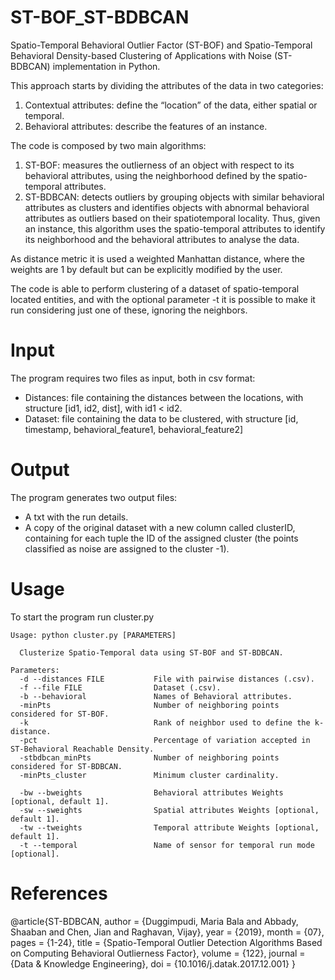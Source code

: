 # ST-BOF_ST-BDBCAN
Spatio-Temporal Behavioral Outlier Factor (ST-BOF) and Spatio-Temporal Behavioral Density-based Clustering of Applications with Noise (ST-BDBCAN) implementation in Python.

This approach starts by dividing the attributes of the data in two categories: 

1. Contextual attributes: define the “location” of the data, either spatial or temporal.
2. Behavioral attributes: describe the features of an instance.

The code is composed by two main algorithms: 

1. ST-BOF: measures the outlierness of an object with respect to its behavioral attributes, using the neighborhood defined by the spatio-temporal attributes.
2. ST-BDBCAN: detects outliers by grouping objects with similar behavioral attributes as clusters and identifies objects with abnormal behavioral attributes as outliers based on their spatiotemporal locality. Thus, given an instance, this algorithm uses the spatio-temporal attributes to identify its neighborhood and the behavioral attributes to analyse the data.

As distance metric it is used a weighted Manhattan distance, where the weights are 1 by default but can be explicitly modified by the user.

The code is able to perform clustering of a dataset of spatio-temporal located entities, and with the optional parameter -t it is possible to make it run considering just one of these, ignoring the neighbors.

# Input

The program requires two files as input, both in csv format:

- Distances: file containing the distances between the locations, with structure [id1, id2, dist], with id1 < id2.
- Dataset: file containing the data to be clustered, with structure [id, timestamp, behavioral_feature1, behavioral_feature2]

# Output

The program generates two output files:

- A txt with the run details.
- A copy of the original dataset with a new column called clusterID, containing for each tuple the ID of the assigned cluster (the points classified as noise are assigned to the cluster -1).

# Usage

To start the program run cluster.py

```
Usage: python cluster.py [PARAMETERS]

  Clusterize Spatio-Temporal data using ST-BOF and ST-BDBCAN. 

Parameters:
  -d --distances FILE  			File with pairwise distances (.csv).
  -f --file FILE              	Dataset (.csv).
  -b --behavioral             	Names of Behavioral attributes.
  -minPts               	  	Number of neighboring points considered for ST-BOF.
  -k            			  	Rank of neighbor used to define the k-distance.
  -pct              			Percentage of variation accepted in ST-Behavioral Reachable Density.
  -stbdbcan_minPts             	Number of neighboring points considered for ST-BDBCAN.
  -minPts_cluster               Minimum cluster cardinality.

  -bw --bweights              	Behavioral attributes Weights [optional, default 1].
  -sw --sweights             	Spatial attributes Weights [optional, default 1].
  -tw --tweights  				Temporal attribute Weights [optional, default 1].
  -t --temporal                 Name of sensor for temporal run mode [optional].

```

# References

@article{ST-BDBCAN,
author = {Duggimpudi, Maria Bala and Abbady, Shaaban and Chen, Jian and Raghavan, Vijay},
year = {2019},
month = {07},
pages = {1-24},
title = {Spatio-Temporal Outlier Detection Algorithms Based on Computing Behavioral Outlierness Factor},
volume = {122},
journal = {Data \& Knowledge Engineering},
doi = {10.1016/j.datak.2017.12.001}
}
